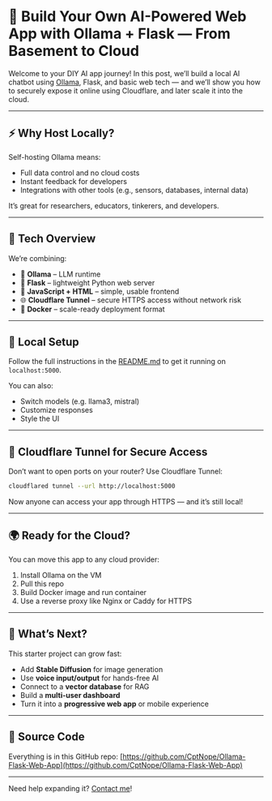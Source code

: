 # 🧠 Build Your Own AI-Powered Web App with Ollama + Flask — From Basement to Cloud

Welcome to your DIY AI app journey! In this post, we’ll build a local AI chatbot using [Ollama](https://ollama.com), Flask, and basic web tech — and we’ll show you how to securely expose it online using Cloudflare, and later scale it into the cloud.

---

## ⚡️ Why Host Locally?

Self-hosting Ollama means:
- Full data control and no cloud costs
- Instant feedback for developers
- Integrations with other tools (e.g., sensors, databases, internal data)

It’s great for researchers, educators, tinkerers, and developers.

---

## 🚀 Tech Overview

We’re combining:
- 🧠 **Ollama** – LLM runtime
- 🐍 **Flask** – lightweight Python web server
- 🧪 **JavaScript + HTML** – simple, usable frontend
- 🌐 **Cloudflare Tunnel** – secure HTTPS access without network risk
- 🐳 **Docker** – scale-ready deployment format

---

## 🔧 Local Setup

Follow the full instructions in the [README.md](./README.md) to get it running on `localhost:5000`.

You can also:
- Switch models (e.g. llama3, mistral)
- Customize responses
- Style the UI

---

## 🔐 Cloudflare Tunnel for Secure Access

Don’t want to open ports on your router? Use Cloudflare Tunnel:

```bash
cloudflared tunnel --url http://localhost:5000
```

Now anyone can access your app through HTTPS — and it’s still local!

---

## 🌍 Ready for the Cloud?

You can move this app to any cloud provider:

1. Install Ollama on the VM
2. Pull this repo
3. Build Docker image and run container
4. Use a reverse proxy like Nginx or Caddy for HTTPS

---

## 🧠 What’s Next?

This starter project can grow fast:

- Add **Stable Diffusion** for image generation
- Use **voice input/output** for hands-free AI
- Connect to a **vector database** for RAG
- Build a **multi-user dashboard**
- Turn it into a **progressive web app** or mobile experience

---

## 📎 Source Code

Everything is in this GitHub repo:
[https://github.com/CptNope/Ollama-Flask-Web-App](https://github.com/CptNope/Ollama-Flask-Web-App)

---

Need help expanding it? [Contact me](https://jeremyanderson.tech)!